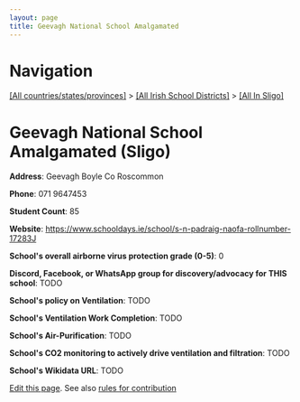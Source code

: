 ```yaml
---
layout: page
title: Geevagh National School Amalgamated
---
```

# Navigation

[[All countries/states/provinces]](../../..) > [[All Irish School Districts]](../..) > [[All In Sligo]](..)

# Geevagh National School Amalgamated (Sligo)

**Address**: Geevagh Boyle Co Roscommon

**Phone**: 071 9647453

**Student Count**: 85

**Website**: <https://www.schooldays.ie/school/s-n-padraig-naofa-rollnumber-17283J>

**School's overall airborne virus protection grade (0-5)**: 0

**Discord, Facebook, or WhatsApp group for discovery/advocacy for THIS school**: TODO

**School's policy on Ventilation**: TODO

**School's Ventilation Work Completion**: TODO

**School's Air-Purification**: TODO

**School's CO2 monitoring to actively drive ventilation and filtration**: TODO

**School's Wikidata URL**: TODO


[Edit this page](https://github.com/ventilate-schools/Ireland/edit/main/./Sligo/Geevagh_National_School_Amalgamated.md). See also [rules for contribution](../../../contribution-rules/)